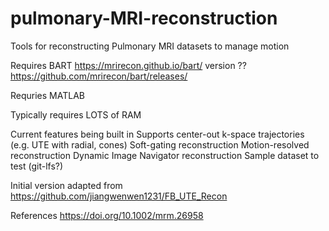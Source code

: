 # pulmonary-MRI-reconstruction
Tools for reconstructing Pulmonary MRI datasets to manage motion

Requires BART https://mrirecon.github.io/bart/
version ?? https://github.com/mrirecon/bart/releases/

Requries MATLAB

Typically requires LOTS of RAM

Current features being built in
Supports center-out k-space trajectories (e.g. UTE with radial, cones)
Soft-gating reconstruction
Motion-resolved reconstruction
Dynamic Image Navigator reconstruction
Sample dataset to test (git-lfs?)

Initial version adapted from
https://github.com/jiangwenwen1231/FB_UTE_Recon


References
https://doi.org/10.1002/mrm.26958
